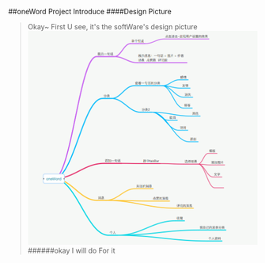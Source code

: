 ##oneWord Project Introduce
####Design Picture
>Okay~ First U see, it's the softWare's design picture
![desingn picture](https://github.com/mgoofyy/oneWord/blob/master/design.png)
######okay I will do For it






